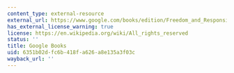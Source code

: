 ```yaml
---
content_type: external-resource
external_url: https://www.google.com/books/edition/Freedom_and_Responsibility/nZrpFu416cIC?hl=en&gbpv=1
has_external_license_warning: true
license: https://en.wikipedia.org/wiki/All_rights_reserved
status: ''
title: Google Books
uid: 6351b02d-fc6b-418f-a626-a8e135a3f03c
wayback_url: ''
---
```

